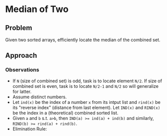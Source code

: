 # Median of Two

## Problem
Given two sorted arrays, efficiently locate the median of the combined set.

## Approach

### Observations
* If `N` (size of combined set) is odd, task is to locate element `N/2`. If size of combined set is even, task is to locate `N/2-1` and `N/2` so will generalize for latter.
* Assume distinct numbers.
* Let `ind(x)` be the index of a number `x` from its intput list and `rind(x)` be its "reverse index" (distance from last element). Let `IND(x)` and `RIND(x)` be the index in a (theoretical) combined sorted list.
* Given `a` and `b` s.t. `a>b`, then `IND(a) >= ind(a) + ind(b)` and similarly, `RIND(b) >= rind(a) + rind(b)`.
* Elimination Rule: 
